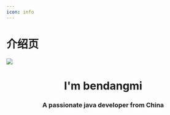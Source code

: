 ```yaml
---
icon: info
---
```


# 介绍页


[![](https://svg-banners.vercel.app/api?type=origin&text1=Welcom💖&width=1000&height=400)](https://github.com/Akshay090/svg-banners)

<h1 align="center">I'm bendangmi</h1>
<h3 align="center">A passionate java developer from China</h3>
